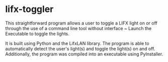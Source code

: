 # lifx-toggler
This straightforward program allows a user to toggle a LIFX light on or off through the use of a command line tool without interface ~ Launch the Executable to toggle the lights.

It is built using Python and the LifxLAN library. The program is able to automatically detect the user's light(s) and toggle the light(s) on and off. Additionally, the program was compiled into an executable using PyInstaller.
